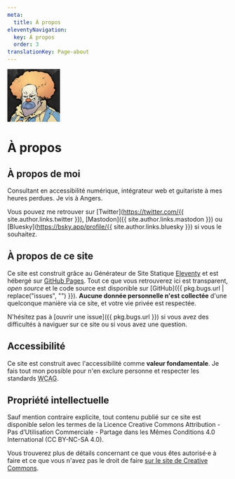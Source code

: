 ```yaml
---
meta:
  title: À propos
eleventyNavigation:
  key: À propos
  order: 3
translationKey: Page-about
---
```


<img src="/assets/images/honk.jpg" class="Avatar" alt="Avatar, clown roux en colère." width="120" height="120">

# À propos


## À propos de moi

Consultant en accessibilité numérique, intégrateur web et guitariste à mes heures perdues. Je vis à Angers.

Vous pouvez me retrouver sur [Twitter](https://twitter.com/{{ site.author.links.twitter }}), [Mastodon]({{ site.author.links.mastodon }}) ou [Bluesky](https://bsky.app/profile/{{ site.author.links.bluesky }}) si vous le souhaitez.


## À propos de ce site

Ce site est construit grâce au Générateur de Site Statique [<span lang="en">Eleventy</span>](https://11ty.io) et est hébergé sur [GitHub Pages](https://pages.github.com). Tout ce que vous retrouverez ici est transparent, <i lang="en">open source</i> et le code source est disponible sur [GitHub]({{ pkg.bugs.url | replace("issues", "") }}).
**Aucune donnée personnelle n'est collectée** d'une quelconque manière via ce site, et votre vie privée est respectée.

N'hésitez pas à [ouvrir une issue]({{ pkg.bugs.url }}) si vous avez des difficultés à naviguer sur ce site ou si vous avez une question.


## Accessibilité

Ce site est construit avec l'accessibilité comme **valeur fondamentale**. Je fais tout mon possible pour n'en exclure personne et respecter les standards <abbr lang="en" title="Web Content Accessibility Guidelines">WCAG</abbr>.


## Propriété intellectuelle

Sauf mention contraire explicite, tout contenu publié sur ce site est disponible selon les termes de la Licence <span lang="en">Creative Commons</span> Attribution - Pas d’Utilisation Commerciale - Partage dans les Mêmes Conditions 4.0 International (CC BY-NC-SA 4.0).

Vous trouverez plus de détails concernant ce que vous êtes autorisé·e à faire et ce que vous n'avez pas le droit de faire [sur le site de Creative Commons](https://creativecommons.org/licenses/by-nc-sa/4.0/deed.fr).
